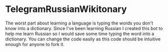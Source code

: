# TelegramRussianWikitonary
The worst part about learning a language is typing the words you don't know into a dictionary.
Since I've been learning Russian I created this bot to help me learn Russian so I would save some time typing the word into a dictionary.
You can change the code easily as this code should be intuitive enough for anyone to fork it.
